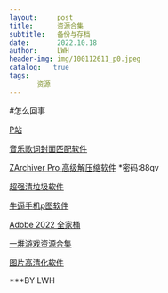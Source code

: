 ```yaml
---
layout:     post
title:      资源合集
subtitle:   备份与存档
date:       2022.10.18
author:     LWH
header-img: img/100112611_p0.jpeg
catalog:   true
tags:
       资源
---
```

#怎么回事

[P站](https://wwa.lanzoui.com/b0ded45id)

[音乐歌词封面匹配软件](https://www.coolapk.com/apk/com.xjcheng.musictageditor)

[ZArchiver Pro 高级解压缩软件](https://wwu.lanzout.com/iUuvc0b05hod) *密码:88qv

[超强清垃圾软件](https://www.coolapk.com/apk/com.farplace.qingzhuo)

[牛逼手机p图软件](https://www.coolapk.com/apk/com.iudesk.android.photo.editor)

[Adobe 2022 全家桶](https://www.aliyundrive.com/s/ZDoAzyBZaKY)

[一堆游戏资源合集](https://www.aliyundrive.com/s/5E98Rk9z1op)

[图片高清化软件](https://www.coolapk.com/apk/pro.archiemeng.waifu2x)

***BY LWH
